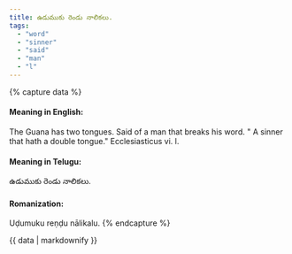 ```yaml
---
title: ఉడుముకు రెండు నాలికలు.
tags:
  - "word"
  - "sinner"
  - "said"
  - "man"
  - "l"
---
```


{% capture data %}
#### Meaning in English:
The Guana has two tongues.
Said of a man that breaks his word.
" A sinner that hath a double tongue." Ecclesiasticus vi. l.

#### Meaning in Telugu:
ఉడుముకు రెండు నాలికలు.

#### Romanization:
Uḍumuku reṇḍu nālikalu.
{% endcapture %}

{{ data | markdownify }}

